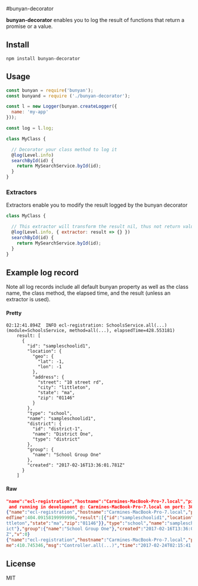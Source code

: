 #bunyan-decorator

**bunyan-decorator** enables you to log the result of functions that return a promise or a value.

 
## Install

`npm install bunyan-decorator`

## Usage

```javascript
const bunyan = require('bunyan');
const bunyand = require ('./bunyan-decorator');

const l = new Logger(bunyan.createLogger({
  name: 'my-app'
}));

const log = l.log;

class MyClass {

  // Decorator your class method to log it
  @log(Level.info)
  searchById(id) {
    return MySearchService.byId(id);
  }
}
```

### Extractors
Extractors enable you to modify the result logged by the bunyan decorator

```javascript
class MyClass {

  // This extractor will transform the result nil, thus not return value is logged
  @log(Level.info, { extractor: result => {} })
  searchById(id) {
    return MySearchService.byId(id);
  }
}
```

## Example log record

Note all log records include all default bunyan property as well as the class name, the class method, the elapsed time, and the result (unless an extractor is used).

#### Pretty
```
02:12:41.894Z  INFO ecl-registration: SchoolsService.all(...) (module=SchoolsService, method=all(...), elapsedTime=428.553181)
    result: [
      {
        "id": "sampleschoolid1",
        "location": {
          "geo": {
            "lat": -1,
            "lon": -1
          },
          "address": {
            "street": "10 street rd",
            "city": "littleton",
            "state": "ma",
            "zip": "01146"
          }
        },
        "type": "school",
        "name": "sampleschoolid1",
        "district": {
          "id": "district-1",
          "name": "District One",
          "type": "district"
        },
        "group": {
          "name": "School Group One"
        },
        "created": "2017-02-16T13:36:01.781Z"
      }
    ]
```

#### Raw
```json
"name":"ecl-registration","hostname":"Carmines-MacBook-Pro-7.local","pid":58820,"level":30,"module":"ExpressServer","method":"listen","msg":"up
 and running in development @: Carmines-MacBook-Pro-7.local on port: 3003}","time":"2017-02-24T02:15:38.065Z","v":0}
{"name":"ecl-registration","hostname":"Carmines-MacBook-Pro-7.local","pid":58820,"level":30,"module":"SchoolsService","method":"all(...)","elaps
edTime":404.09158199999996,"result":[{"id":"sampleschoolid1","location":{"geo":{"lat":-1,"lon":-1},"address":{"street":"10 street rd","city":"li
ttleton","state":"ma","zip":"01146"}},"type":"school","name":"sampleschoolid1","district":{"id":"district-1","name":"District One","type":"distr
ict"},"group":{"name":"School Group One"},"created":"2017-02-16T13:36:01.781Z"}],"msg":"SchoolsService.all(...)","time":"2017-02-24T02:15:41.487
Z","v":0}
{"name":"ecl-registration","hostname":"Carmines-MacBook-Pro-7.local","pid":58820,"level":30,"module":"Controller","method":"all(...)","elapsedTi
me":410.745346,"msg":"Controller.all(...)","time":"2017-02-24T02:15:41.494Z","v":0}
```


## License
MIT